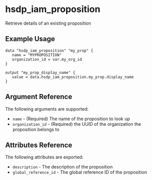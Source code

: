 # hsdp_iam_proposition

Retrieve details of an existing proposition

## Example Usage

```hcl
data "hsdp_iam_proposition" "my_prop" {
   name = "MYPROPOSITION"
   organization_id = var.my_org_id
}
```

```hcl
output "my_prop_display_name" {
   value = data.hsdp_iam_proposition.my_prop.display_name
}
```

## Argument Reference

The following arguments are supported:

* `name` - (Required) The name of the proposition to look up
* `organization_id` - (Required) the UUID of the organization the proposition belongs to

## Attributes Reference

The following attributes are exported:

* `description` - The description of the proposition
* `global_reference_id` - The global reference ID of the proposition
